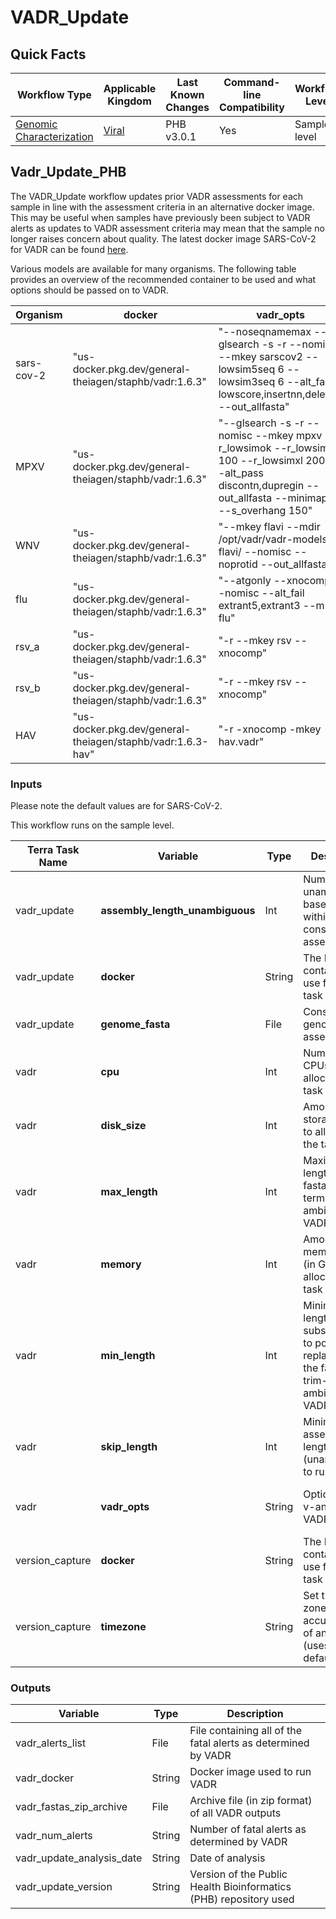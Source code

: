 # VADR_Update

## Quick Facts

| **Workflow Type** | **Applicable Kingdom** | **Last Known Changes** | **Command-line Compatibility** | **Workflow Level** |
|---|---|---|---|---|
| [Genomic Characterization](../../workflows_overview/workflows_type.md/#genomic-characterization) | [Viral](../../workflows_overview/workflows_kingdom.md/#viral) | PHB v3.0.1 | Yes | Sample-level |

## Vadr_Update_PHB

The VADR_Update workflow updates prior VADR assessments for each sample in line with the assessment criteria in an alternative docker image. This may be useful when samples have previously been subject to VADR alerts as updates to VADR assessment criteria may mean that the sample no longer raises concern about quality. The latest docker image SARS-CoV-2 for VADR can be found [here](https://theiagen.notion.site/Docker-Image-and-Reference-Materials-for-SARS-CoV-2-Genomic-Characterization-98328c61f5cb4f77975f512b55d09108).

Various models are available for many organisms. The following table provides an overview of the recommended container to be used and what options should be passed on to VADR.

| **Organism** | **docker** | **vadr_opts** | max_length |
| --- | --- | --- | --- |
| sars-cov-2 | "us-docker.pkg.dev/general-theiagen/staphb/vadr:1.6.3" | "--noseqnamemax --glsearch -s -r --nomisc --mkey sarscov2 --lowsim5seq 6 --lowsim3seq 6 --alt_fail lowscore,insertnn,deletinn --out_allfasta" | 30000 |
| MPXV | "us-docker.pkg.dev/general-theiagen/staphb/vadr:1.6.3" | "--glsearch -s -r --nomisc --mkey mpxv --r_lowsimok --r_lowsimxd 100 --r_lowsimxl 2000 --alt_pass discontn,dupregin --out_allfasta --minimap2 --s_overhang 150" | 210000 |
| WNV | "us-docker.pkg.dev/general-theiagen/staphb/vadr:1.6.3" | "--mkey flavi --mdir /opt/vadr/vadr-models-flavi/ --nomisc --noprotid --out_allfasta" | 11000 |
| flu | "us-docker.pkg.dev/general-theiagen/staphb/vadr:1.6.3" | "--atgonly --xnocomp --nomisc --alt_fail extrant5,extrant3 --mkey flu" | 13500 |
| rsv_a | "us-docker.pkg.dev/general-theiagen/staphb/vadr:1.6.3" | "-r --mkey rsv --xnocomp" | 15500 |
| rsv_b | "us-docker.pkg.dev/general-theiagen/staphb/vadr:1.6.3" | "-r --mkey rsv --xnocomp" | 15500 |
| HAV | "us-docker.pkg.dev/general-theiagen/staphb/vadr:1.6.3-hav" | "-r -xnocomp -mkey hav.vadr" | 10500 |

### Inputs

Please note the default values are for SARS-CoV-2.

This workflow runs on the sample level.

<div class="searchable-table" markdown="1">

| **Terra Task Name** | **Variable** | **Type** | **Description** | **Default Value** | **Terra Status** |
|---|---|---|---|---|---|
| vadr_update | **assembly_length_unambiguous** | Int | Number of unambiguous basecalls within the consensus assembly |  | Required |
| vadr_update | **docker** | String | The Docker container to use for the task |  | Required |
| vadr_update | **genome_fasta** | File | Consensus genome assembly |  | Required |
| vadr | **cpu** | Int | Number of CPUs to allocate to the task | 2 | Optional |
| vadr | **disk_size** | Int | Amount of storage (in GB) to allocate to the task | 100 | Optional |
| vadr | **max_length** | Int | Maximum length for the fasta-trim-terminal-ambigs.pl VADR script | 30000 | Optional |
| vadr | **memory** | Int | Amount of memory/RAM (in GB) to allocate to the task | 8 | Optional |
| vadr | **min_length** | Int | Minimum length subsequence to possibly replace Ns for the fasta-trim-terminal-ambigs.pl VADR script | 50 | Optional |
| vadr | **skip_length** | Int | Minimum assembly length (unambiguous) to run vadr | 10000 | Optional |
| vadr | **vadr_opts** | String | Options for the v-annotate.pl VADR script | ''--glsearch -s -r --nomisc --mkey sarscov2 --alt_fail lowscore,fstukcnf,insertnn,deletinn --mdir /opt/vadr/vadr-models/'' | Optional |
| version_capture | **docker** | String | The Docker container to use for the task | "us-docker.pkg.dev/general-theiagen/theiagen/alpine-plus-bash:3.20.0" | Optional |
| version_capture | **timezone** | String | Set the time zone to get an accurate date of analysis (uses UTC by default) |  | Optional |

</div>

### Outputs

| **Variable** | **Type** | **Description** |
|---|---|---|
| vadr_alerts_list | File | File containing all of the fatal alerts as determined by VADR |
| vadr_docker | String | Docker image used to run VADR |
| vadr_fastas_zip_archive | File | Archive file (in zip format) of all VADR outputs |
| vadr_num_alerts | String | Number of fatal alerts as determined by VADR |
| vadr_update_analysis_date | String | Date of analysis |
| vadr_update_version | String | Version of the Public Health Bioinformatics (PHB) repository used |
